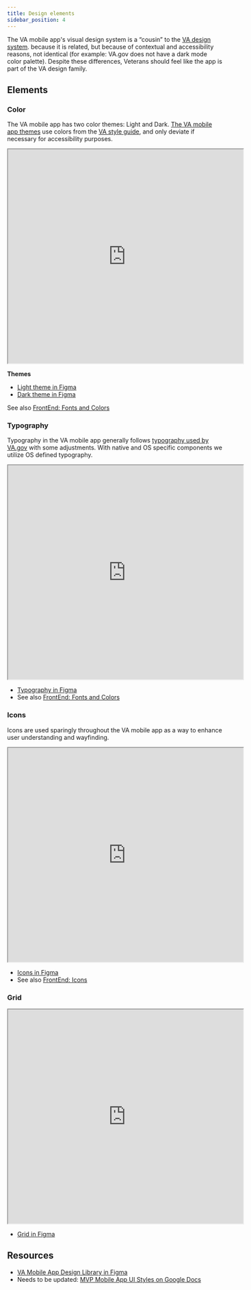 ```yaml
---
title: Design elements
sidebar_position: 4
---
```


The VA mobile app's visual design system is a “cousin” to the [VA design system](https://design.va.gov/design/).  because it is related, but because of contextual and accessibility reasons, not identical (for example: VA.gov does not have a dark mode color palette). Despite these differences, Veterans should feel like the app is part of the VA design family.

## Elements​
### Color 
The VA mobile app has two color themes: Light and Dark. [The VA mobile app themes](https://www.figma.com/file/bGO6g5cCvWycrNjoK66PXc/VA-Mobile-Design-Tokens?node-id=151%3A76) use colors from the [VA style guide](https://design.va.gov/foundation/color-palette), and only deviate if necessary for accessibility purposes.

<iframe width="550" height="500" src="https://www.figma.com/embed?embed_host=share&url=https%3A%2F%2Fwww.figma.com%2Ffile%2FQVLPB3eOunmKrgQOuOt0SU%2F%25F0%259F%2593%2590-DesignLibrary2.0---VAMobile%3Ftype%3Ddesign%26node-id%3D3859%253A7446%26t%3DLWuS4oyNuplsuZBa-1" allowfullscreen></iframe>

**Themes**
- [Light theme in Figma](https://www.figma.com/file/yXL0MkEKyAPGXPZqRH0VFZ/VA-Mobile-light-theme?node-id=183%3A441)
- [Dark theme in Figma](https://www.figma.com/file/gOhb2kZvoQiXiGigqWZhnx/VA-Mobile-dark-theme?node-id=183%3A441)

See also [FrontEnd: Fonts and Colors](/docs/Engineering/FrontEnd/FontsAndColors)


### Typography
Typography in the VA mobile app generally follows [typography used by VA.gov](https://design.va.gov/design/typography) with some adjustments. With native and OS specific components we utilize OS defined typography. 

<!-- <table>
<caption>Mobile app typography styles</caption>
<tr>
    <th>Use</th>
    <th>Font</th>
    <th>Font Size</th>
    <th>Line Height</th>
    <th>Style</th>
</tr>
<tr>
    <td>Heading</td>
    <td>Bitter Bold</td>
    <td>24px</td>
    <td>30px</td>
    <td>N/A</td>
</tr>
<tr>
    <td>Mobile Body</td>
    <td>Source Sans Pro Regular</td>
    <td>20px</td>
    <td>30px</td>
    <td>N/A</td>
</tr>
<tr>
    <td>Mobile Body Bold</td>
    <td>Source Sans Pro Bold</td>
    <td>20px</td>
    <td>20px</td>
    <td>N/A</td>
</tr>
<tr>
    <td>Mobile Body Link</td>
    <td>Source Sans Pro Regular</td>
    <td>20px</td>
    <td>30px</td>
    <td>Underline</td>
</tr>
<tr>
    <td>Mobile Body Required</td>
    <td>Source Sans Pro Regular</td>
    <td>20px</td>
    <td>30px</td>
    <td>Asterisk before text</td>
</tr>
<tr>
    <td>Helper Text</td>
    <td>Source Sans Pro Regular</td>
    <td>16px</td>
    <td>22px</td>
    <td>N/A</td>
</tr>
</table> -->

<iframe width="550" height="500" src="https://www.figma.com/embed?embed_host=share&url=https%3A%2F%2Fwww.figma.com%2Ffile%2FQVLPB3eOunmKrgQOuOt0SU%2F%25F0%259F%2593%2590-DesignLibrary2.0---VAMobile%3Ftype%3Ddesign%26node-id%3D3859%253A7737%26t%3DLWuS4oyNuplsuZBa-1" allowfullscreen></iframe>

* [Typography in Figma](https://www.figma.com/file/QVLPB3eOunmKrgQOuOt0SU/%F0%9F%93%90-DesignLibrary2.0---VAMobile?type=design&node-id=3859%3A7737&t=8Vn51lk7QdLMQXS3-1)
* See also [FrontEnd: Fonts and Colors](/docs/Engineering/FrontEnd/FontsAndColors)

### Icons
Icons are used sparingly throughout the VA mobile app as a way to enhance user understanding and wayfinding.

<iframe width="550" height="500" src="https://www.figma.com/embed?embed_host=share&url=https%3A%2F%2Fwww.figma.com%2Ffile%2FQVLPB3eOunmKrgQOuOt0SU%2F%25F0%259F%2593%2590-DesignLibrary2.0---VAMobile%3Ftype%3Ddesign%26node-id%3D4156%253A7676%26t%3DLWuS4oyNuplsuZBa-1" allowfullscreen></iframe>

* [Icons in Figma](https://www.figma.com/file/QVLPB3eOunmKrgQOuOt0SU/%F0%9F%93%90-DesignLibrary2.0---VAMobile?type=design&node-id=4156%3A7676&t=LWuS4oyNuplsuZBa-1)
* See also [FrontEnd: Icons](/docs/Engineering/FrontEnd/Icons/)

 
### Grid
<iframe width="550" height="500" src="https://www.figma.com/embed?embed_host=share&url=https%3A%2F%2Fwww.figma.com%2Ffile%2FQVLPB3eOunmKrgQOuOt0SU%2F%25F0%259F%2593%2590-DesignLibrary2.0---VAMobile%3Ftype%3Ddesign%26node-id%3D3859%253A7810%26t%3DjWFCs3N7Lf6mFiPw-1" allowfullscreen></iframe>

* [Grid in Figma](https://www.figma.com/file/QVLPB3eOunmKrgQOuOt0SU/%F0%9F%93%90-DesignLibrary2.0---VAMobile?type=design&node-id=3859%3A7737&t=EuJmlpcIxjibtKua-1)


## Resources
- [VA Mobile App Design Library in Figma](https://www.figma.com/file/QVLPB3eOunmKrgQOuOt0SU/%F0%9F%93%9A-VA-Mobile-Design-Library?node-id=501%3A40)
- Needs to be updated: [MVP Mobile App UI Styles on Google Docs](https://docs.google.com/document/d/1VC-CLWnhevB8HLBBHPwkSJvECn8EBie8HOkJylKE1lo/edit)
